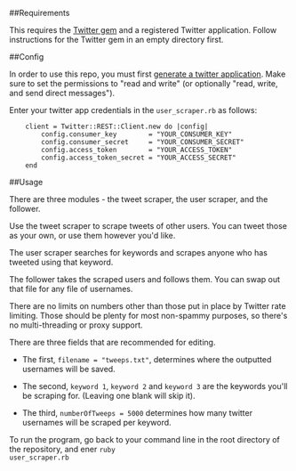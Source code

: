 ##Requirements

This requires the [Twitter gem](https://github.com/sferik/twitter) and a registered Twitter application. Follow instructions for the Twitter gem in an empty directory first. 

##Config

In order to use this repo, you must first [generate a twitter application](https://apps.twitter.com/). Make sure to set the permissions to "read and write" (or optionally "read, write, and send direct messages"). 

Enter your twitter app credentials in the <code>user_scraper.rb</code> as follows:

        client = Twitter::REST::Client.new do |config|
            config.consumer_key        = "YOUR_CONSUMER_KEY"
            config.consumer_secret     = "YOUR_CONSUMER_SECRET"
            config.access_token        = "YOUR_ACCESS_TOKEN"
            config.access_token_secret = "YOUR_ACCESS_SECRET"
        end

##Usage

There are three modules - the tweet scraper, the user scraper, and the follower.

Use the tweet scraper to scrape tweets of other users. You can tweet those as your own, or use them however you'd like.

The user scraper searches for keywords and scrapes anyone who has tweeted using that keyword.

The follower takes the scraped users and follows them. You can swap out that file for any file of usernames.

There are no limits on numbers other than those put in place by Twitter rate limiting. Those should be plenty for most non-spammy purposes, so there's no multi-threading or proxy support.

There are three fields that are recommended for editing. 

* The first, <code>filename = "tweeps.txt"</code>, determines where the outputted usernames will be saved. 

* The second, <code>keyword 1</code>, <code>keyword 2</code> and <code>keyword 3</code> are the keywords you'll be scraping for. (Leaving one blank will skip it).

* The third, <code>numberOfTweeps = 5000</code> determines how many twitter usernames will be scraped per keyword.

To run the program, go back to your command line in the root directory of the repository, and ener <code>ruby user_scraper.rb</code>


